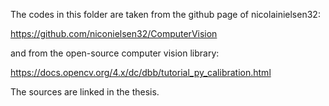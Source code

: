 The codes in this folder are taken from the github page of nicolainielsen32:

https://github.com/niconielsen32/ComputerVision

and from the open-source computer vision library:

https://docs.opencv.org/4.x/dc/dbb/tutorial_py_calibration.html

The sources are linked in the thesis.
